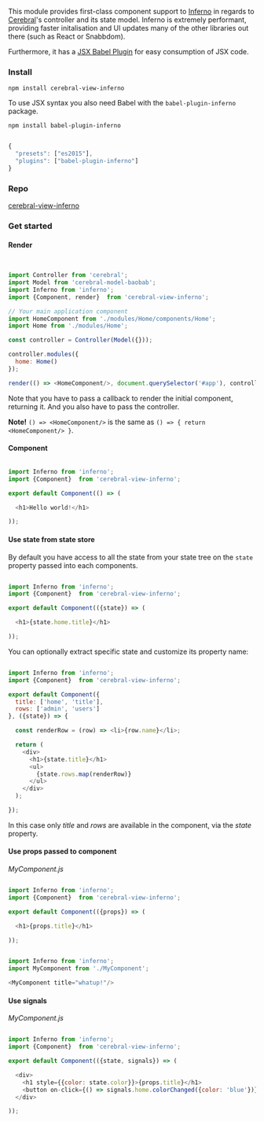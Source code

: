 This module provides first-class component support to [Inferno](https://github.com/trueadm/inferno) in regards to [Cerebral](http://www.cerebraljs.com/)'s controller and its state model. Inferno is extremely performant, providing faster initalisation and UI updates many of the other libraries out there (such as React or Snabbdom). 

Furthermore, it has a [JSX Babel Plugin](https://github.com/trueadm/babel-plugin-inferno) for easy consumption of JSX code.

### Install
`npm install cerebral-view-inferno`

To use JSX syntax you also need Babel with the `babel-plugin-inferno` package.

`npm install babel-plugin-inferno`

```javascript

{
  "presets": ["es2015"],
  "plugins": ["babel-plugin-inferno"]
}
```

### Repo
[cerebral-view-inferno](https://github.com/trueadm/cerebral-view-inferno)

### Get started
#### Render

```javascript


import Controller from 'cerebral';
import Model from 'cerebral-model-baobab';
import Inferno from 'inferno';
import {Component, render}  from 'cerebral-view-inferno';

// Your main application component
import HomeComponent from './modules/Home/components/Home';
import Home from './modules/Home';

const controller = Controller(Model({}));

controller.modules({
  home: Home()
});

render(() => <HomeComponent/>, document.querySelector('#app'), controller);
```

Note that you have to pass a callback to render the initial component, returning it. And you also have to pass the controller.

**Note!** `() => <HomeComponent/>` is the same as `() => { return <HomeComponent/> }`.

#### Component

```javascript

import Inferno from 'inferno';
import {Component}  from 'cerebral-view-inferno';

export default Component(() => (

  <h1>Hello world!</h1>

));
```

#### Use state from state store
By default you have access to all the state from your state tree on the `state` property passed into each components.

```javascript

import Inferno from 'inferno';
import {Component}  from 'cerebral-view-inferno';

export default Component(({state}) => (

  <h1>{state.home.title}</h1>

));
```

You can optionally extract specific state and customize its property name:

```javascript

import Inferno from 'inferno';
import {Component}  from 'cerebral-view-inferno';

export default Component({
  title: ['home', 'title'],
  rows: ['admin', 'users']
}, ({state}) => {

  const renderRow = (row) => <li>{row.name}</li>;

  return (
    <div>
      <h1>{state.title}</h1>
      <ul>
        {state.rows.map(renderRow)}
      </ul>
    </div>
  );

});
```
In this case only *title* and *rows* are available in the component, via the *state* property.

#### Use props passed to component

*MyComponent.js*
```javascript

import Inferno from 'inferno';
import {Component}  from 'cerebral-view-inferno';

export default Component(({props}) => (

  <h1>{props.title}</h1>

));
```

```javascript

import Inferno from 'inferno';
import MyComponent from './MyComponent';

<MyComponent title="whatup!"/>
```

#### Use signals

*MyComponent.js*
```javascript

import Inferno from 'inferno';
import {Component}  from 'cerebral-view-inferno';

export default Component(({state, signals}) => (

  <div>
    <h1 style={{color: state.color}}>{props.title}</h1>
    <button on-click={() => signals.home.colorChanged({color: 'blue'})}>Change color</button>
  </div>

));
```
